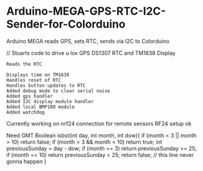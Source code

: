 # Arduino-MEGA-GPS-RTC-I2C-Sender-for-Colorduino
Arduino MEGA reads GPS, sets RTC, sends via I2C to Colorduino

// Stuarts code to drive u lox GPS DS1307 RTC and TM1638 Display

    Reads the RTC 

    Displays time on TM1638
    Handles reset of RTC
    Handles button updates to RTC
    Added debug mode to clear serial noise
    Added gps handler
    Added I2C display module handler
    Added local BMP180 module
    Added watchdog

Currently working on nrf24 connection for remote sensors
 RF24 setup ok

Need GMT
      Boolean isbst(int day, int month, int dow){
        if (month < 3 || month > 10)  return false; 
        if (month > 3 && month < 10)  return true; 
        int previousSunday = day - dow;
        if (month == 3) return previousSunday >= 25;
        if (month == 10) return previousSunday < 25;
        return false; // this line never gonna happen
    }


